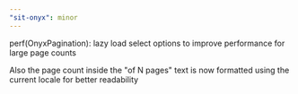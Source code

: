 ```yaml
---
"sit-onyx": minor
---
```


perf(OnyxPagination): lazy load select options to improve performance for large page counts

Also the page count inside the "of N pages" text is now formatted using the current locale for better readability
